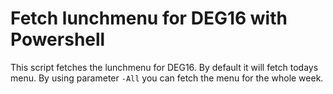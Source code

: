 # Fetch lunchmenu for DEG16 with Powershell
This script fetches the lunchmenu for DEG16. By default it will fetch todays menu. By using parameter `-All` you can fetch the menu for the whole week.
